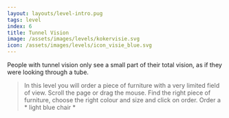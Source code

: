 ```yaml
---
layout: layouts/level-intro.pug
tags: level
index: 6
title: Tunnel Vision
image: /assets/images/levels/kokervisie.svg
icon: /assets/images/levels/icon_visie_blue.svg
---
```


People with tunnel vision only see a small part of their total vision, as if they were looking through a tube.

> In this level you will order a piece of furniture with a very limited field of view. Scroll the page or drag the mouse. Find the right piece of furniture, choose the right colour and size and click on order.
> Order a * light blue chair *